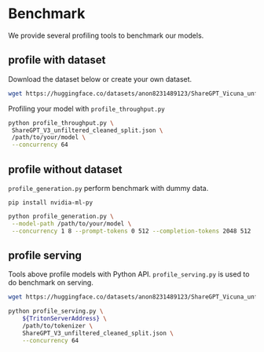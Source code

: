 # Benchmark

We provide several profiling tools to benchmark our models.

## profile with dataset

Download the dataset below or create your own dataset.

```bash
wget https://huggingface.co/datasets/anon8231489123/ShareGPT_Vicuna_unfiltered/resolve/main/ShareGPT_V3_unfiltered_cleaned_split.json
```

Profiling your model with `profile_throughput.py`

```bash
python profile_throughput.py \
 ShareGPT_V3_unfiltered_cleaned_split.json \
 /path/to/your/model \
 --concurrency 64
```

## profile without dataset

`profile_generation.py` perform benchmark with dummy data.

```shell
pip install nvidia-ml-py
```

```bash
python profile_generation.py \
 --model-path /path/to/your/model \
 --concurrency 1 8 --prompt-tokens 0 512 --completion-tokens 2048 512
```

## profile serving

Tools above profile models with Python API. `profile_serving.py` is used to do benchmark on serving.

```bash
wget https://huggingface.co/datasets/anon8231489123/ShareGPT_Vicuna_unfiltered/resolve/main/ShareGPT_V3_unfiltered_cleaned_split.json

python profile_serving.py \
    ${TritonServerAddress} \
    /path/to/tokenizer \
    ShareGPT_V3_unfiltered_cleaned_split.json \
    --concurrency 64
```

